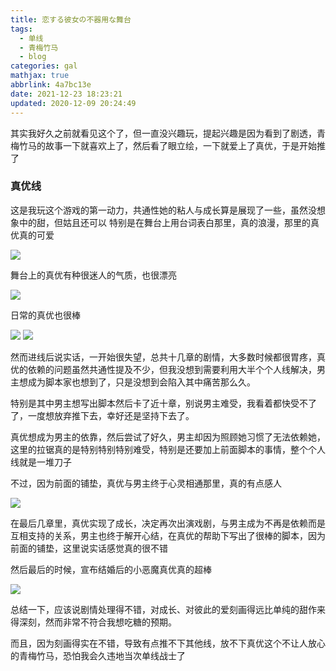 ```yaml
---
title: 恋する彼女の不器用な舞台
tags:
  - 单线
  - 青梅竹马
  - blog
categories: gal
mathjax: true
abbrlink: 4a7bc13e
date: 2021-12-23 18:23:21
updated: 2020-12-09 20:24:49
---
```


其实我好久之前就看见这个了，但一直没兴趣玩，提起兴趣是因为看到了剧透，青梅竹马的故事一下就喜欢上了，然后看了眼立绘，一下就爱上了真优，于是开始推了

<!-- more -->

### 真优线

这是我玩这个游戏的第一动力，共通性她的粘人与成长算是展现了一些，虽然没想象中的甜，但姑且还可以
特别是在舞台上用台词表白那里，真的浪漫，那里的真优真的可爱

![](https://ftp.bmp.ovh/imgs/2020/12/11717b67450f3113.jpg)

舞台上的真优有种很迷人的气质，也很漂亮

![](https://ftp.bmp.ovh/imgs/2020/12/9cff99e792c15685.jpg)

日常的真优也很棒

![](https://ftp.bmp.ovh/imgs/2020/12/f86f837fdec5e516.jpg)
![](https://ftp.bmp.ovh/imgs/2020/12/c5df957e95134203.jpg)

然而进线后说实话，一开始很失望，总共十几章的剧情，大多数时候都很胃疼，真优的依赖的问题虽然共通性提及不少，但我没想到需要利用大半个个人线解决，男主想成为脚本家也想到了，只是没想到会陷入其中痛苦那么久。

特别是其中男主想写出脚本然后卡了近十章，别说男主难受，我看着都快受不了了，一度想放弃推下去，幸好还是坚持下去了。

真优想成为男主的依靠，然后尝试了好久，男主却因为照顾她习惯了无法依赖她，这里的拉锯真的是特别特别特别难受，特别是还要加上前面脚本的事情，整个个人线就是一堆刀子

不过，因为前面的铺垫，真优与男主终于心灵相通那里，真的有点感人

![](https://ftp.bmp.ovh/imgs/2020/12/72b8ab4a44e08858.jpg)

在最后几章里，真优实现了成长，决定再次出演戏剧，与男主成为不再是依赖而是互相支持的关系，男主也终于解开心结，在真优的帮助下写出了很棒的脚本，因为前面的铺垫，这里说实话感觉真的很不错

然后最后的时候，宣布结婚后的小恶魔真优真的超棒

![](https://ftp.bmp.ovh/imgs/2020/12/604a8682f969fdab.jpg)

总结一下，应该说剧情处理得不错，对成长、对彼此的爱刻画得远比单纯的甜作来得深刻，然而非常不符合我想吃糖的预期。

而且，因为刻画得实在不错，导致有点推不下其他线，放不下真优这个不让人放心的青梅竹马，恐怕我会久违地当次单线战士了
